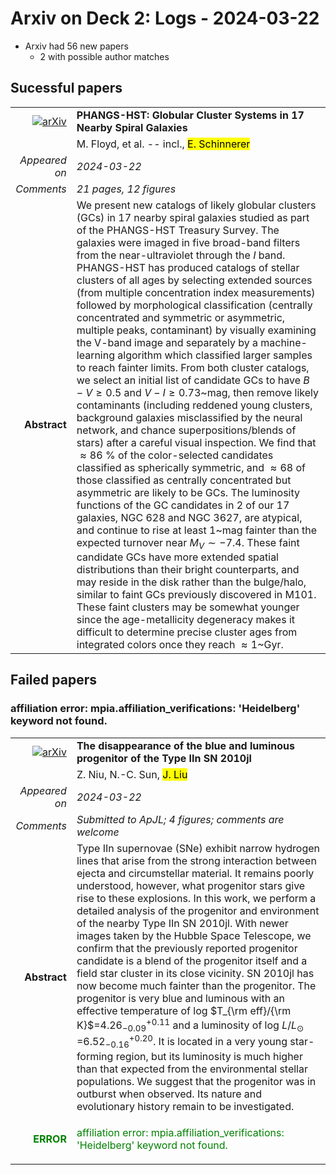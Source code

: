 # Arxiv on Deck 2: Logs - 2024-03-22

* Arxiv had 56 new papers
    * 2 with possible author matches

## Sucessful papers


|||
|---:|:---|
| [![arXiv](https://img.shields.io/badge/arXiv-arXiv:2403.13908-b31b1b.svg)](https://arxiv.org/abs/arXiv:2403.13908) | **PHANGS-HST: Globular Cluster Systems in 17 Nearby Spiral Galaxies**  |
|| M. Floyd, et al. -- incl., <mark>E. Schinnerer</mark> |
|*Appeared on*| *2024-03-22*|
|*Comments*| *21 pages, 12 figures*|
|**Abstract**| We present new catalogs of likely globular clusters (GCs) in 17 nearby spiral galaxies studied as part of the PHANGS-HST Treasury Survey. The galaxies were imaged in five broad-band filters from the near-ultraviolet through the $I$ band. PHANGS-HST has produced catalogs of stellar clusters of all ages by selecting extended sources (from multiple concentration index measurements) followed by morphological classification (centrally concentrated and symmetric or asymmetric, multiple peaks, contaminant) by visually examining the V-band image and separately by a machine-learning algorithm which classified larger samples to reach fainter limits. From both cluster catalogs, we select an initial list of candidate GCs to have $B-V \geq 0.5$ and $V-I \geq 0.73$~mag, then remove likely contaminants (including reddened young clusters, background galaxies misclassified by the neural network, and chance superpositions/blends of stars) after a careful visual inspection. We find that $\approx86$ % of the color-selected candidates classified as spherically symmetric, and $\approx68$ of those classified as centrally concentrated but asymmetric are likely to be GCs. The luminosity functions of the GC candidates in 2 of our 17 galaxies, NGC 628 and NGC 3627, are atypical, and continue to rise at least 1~mag fainter than the expected turnover near $M_V \sim -7.4$. These faint candidate GCs have more extended spatial distributions than their bright counterparts, and may reside in the disk rather than the bulge/halo, similar to faint GCs previously discovered in M101. These faint clusters may be somewhat younger since the age-metallicity degeneracy makes it difficult to determine precise cluster ages from integrated colors once they reach $\approx1$~Gyr. |

## Failed papers

### affiliation error: mpia.affiliation_verifications: 'Heidelberg' keyword not found. 


|||
|---:|:---|
| [![arXiv](https://img.shields.io/badge/arXiv-arXiv:2403.14106-b31b1b.svg)](https://arxiv.org/abs/arXiv:2403.14106) | **The disappearance of the blue and luminous progenitor of the Type IIn SN  2010jl**  |
|| Z. Niu, N.-C. Sun, <mark>J. Liu</mark> |
|*Appeared on*| *2024-03-22*|
|*Comments*| *Submitted to ApJL; 4 figures; comments are welcome*|
|**Abstract**| Type IIn supernovae (SNe) exhibit narrow hydrogen lines that arise from the strong interaction between ejecta and circumstellar material. It remains poorly understood, however, what progenitor stars give rise to these explosions. In this work, we perform a detailed analysis of the progenitor and environment of the nearby Type IIn SN 2010jl. With newer images taken by the Hubble Space Telescope, we confirm that the previously reported progenitor candidate is a blend of the progenitor itself and a field star cluster in its close vicinity. SN 2010jl has now become much fainter than the progenitor. The progenitor is very blue and luminous with an effective temperature of log $T_{\rm eff}/{\rm K}$=4.26$^{+0.11}_{-0.09}$ and a luminosity of log $L/L_{\odot}$ =6.52$^{+0.20}_{-0.16}$. It is located in a very young star-forming region, but its luminosity is much higher than that expected from the environmental stellar populations. We suggest that the progenitor was in outburst when observed. Its nature and evolutionary history remain to be investigated. |
|<p style="color:green"> **ERROR** </p>| <p style="color:green">affiliation error: mpia.affiliation_verifications: 'Heidelberg' keyword not found.</p> |

